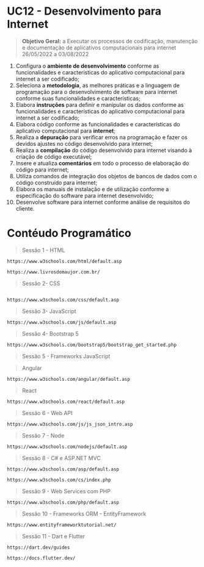 <h1>UC12 - Desenvolvimento para Internet</h1>

> **Objetivo Geral:** a Executar os processos de codificação, manutenção e documentação de aplicativos computacionais para internet	26/05/2022 a	03/08/2022

1. Configura o **ambiente de desenvolvimento** conforme as funcionalidades e características do aplicativo computacional para internet a ser codificado;
2. Seleciona a **metodologia**, as melhores práticas e a linguagem de programação para o desenvolvimento de software para internet conforme suas funcionalidades e características;
3. Elabora **instruções** para definir e manipular os dados conforme as funcionalidades e características do aplicativo computacional para internet a ser codificado;
4. Elabora código conforme as funcionalidades e características do aplicativo computacional para **internet**;
5. Realiza a **depuração** para verificar erros na programação e fazer os devidos ajustes no código desenvolvido para internet;
6. Realiza a **compilação** do código desenvolvido para internet visando à criação de código executável;
7. Insere e atualiza **comentários** em todo o processo de elaboração do código para internet;
8. Utiliza comandos de integração dos objetos de bancos de dados com o código construído para internet;
9. Elabora os manuais de instalação e de utilização conforme a especificação do software para internet desenvolvido;
10. Desenvolve software para internet conforme análise de requisitos do cliente.


<h1> Contéudo Programático</h1>

>Sessão 1 - HTML

```
https://www.w3schools.com/html/default.asp

```

```
https://www.livrosdomaujor.com.br/
```
>Sessão 2- CSS

```

https://www.w3schools.com/css/default.asp

```

>Sessão 3- JavaScript

```
https://www.w3schools.com/js/default.asp

```

>Sessão 4- Bootstrap 5

```
https://www.w3schools.com/bootstrap5/bootstrap_get_started.php
```

>Sessão 5 - Frameworks JavaScript

>Angular
```
https://www.w3schools.com/angular/default.asp
```
>React

```
https://www.w3schools.com/react/default.asp
```

>Sessão 6 - Web API

```
https://www.w3schools.com/js/js_json_intro.asp
```

>Sessão 7 - Node

```
https://www.w3schools.com/nodejs/default.asp
```

>Sessão 8 - C# e ASP.NET MVC

```
https://www.w3schools.com/asp/default.asp
```
```
https://www.w3schools.com/cs/index.php
```

>Sessão 9 - Web Services com PHP

```
https://www.w3schools.com/php/default.asp
```

>Sessão 10 - Frameworks ORM - EntityFramework

```
https://www.entityframeworktutorial.net/
```

>Sessão 11 - Dart e Flutter

```
https://dart.dev/guides

```

```
https://docs.flutter.dev/
```




